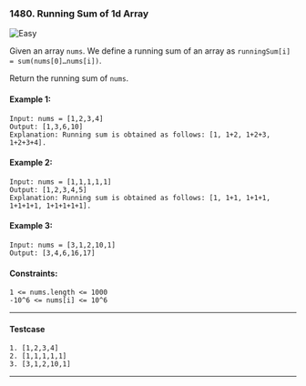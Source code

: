 ### 1480. Running Sum of 1d Array

![Easy](https://img.shields.io/badge/easy-brightgreen?style=flat)

Given an array `nums`. We define a running sum of an array as `runningSum[i] = sum(nums[0]…nums[i])`.

Return the running sum of `nums`.

#### Example 1:

```text
Input: nums = [1,2,3,4]
Output: [1,3,6,10]
Explanation: Running sum is obtained as follows: [1, 1+2, 1+2+3, 1+2+3+4].
```

#### Example 2:

```text
Input: nums = [1,1,1,1,1]
Output: [1,2,3,4,5]
Explanation: Running sum is obtained as follows: [1, 1+1, 1+1+1, 1+1+1+1, 1+1+1+1+1].
```

#### Example 3:

```text
Input: nums = [3,1,2,10,1]
Output: [3,4,6,16,17]
```
 
#### Constraints:

```text
1 <= nums.length <= 1000
-10^6 <= nums[i] <= 10^6
```

<hr>

#### Testcase

```text
1. [1,2,3,4]
2. [1,1,1,1,1]
3. [3,1,2,10,1]
```

<hr>